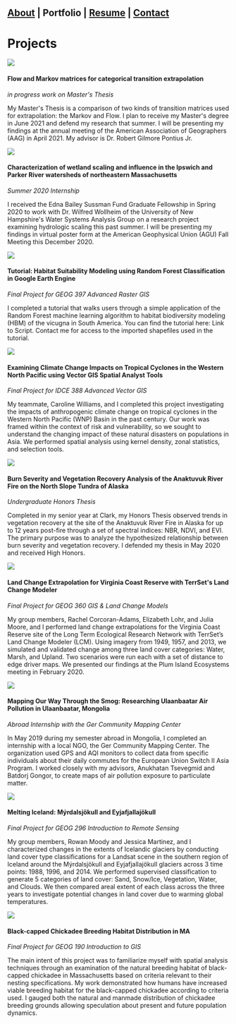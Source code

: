 ## [About](./README.md) | Portfolio | [Resume](./resume.md) | [Contact](./contact.md)

# Projects

![](assets/img/masters.png)

#### Flow and Markov matrices for categorical transition extrapolation

*in progress work on Master's Thesis*

My Master's Thesis is a comparison of two kinds of transition matrices used for extrapolation: the Markov and Flow. I plan to receive my Master's degree in June 2021 and defend my research that summer. I will be presenting my findings at the annual meeting of the American Association of Geographers (AAG) in April 2021. My advisor is Dr. Robert Gilmore Pontius Jr.

![](assets/img/poster.png)

#### Characterization of wetland scaling and influence in the Ipswich and Parker River watersheds of northeastern Massachusetts

*Summer 2020 Internship*

I received the Edna Bailey Sussman Fund Graduate Fellowship in Spring 2020 to work with Dr. Wilfred Wollheim of the University of New Hampshire's Water Systems Analysis Group on a research project examining hydrologic scaling this past summer. I will be presenting my findings in virtual poster form at the American Geophysical Union (AGU) Fall Meeting this December 2020.

![](assets/img/advraster_gee.PNG)

#### Tutorial: Habitat Suitability Modeling using Random Forest Classification in Google Earth Engine

*Final Project for GEOG 397 Advanced Raster GIS*

I completed a tutorial that walks users through a simple application of the Random Forest machine learning algorithm to habitat biodiversity modeling (HBM) of the vicugna in South America. You can find the tutorial here: Link to Script. Contact me for access to the imported shapefiles used in the tutorial.

![](assets/img/KernelDensity.gif)

#### Examining Climate Change Impacts on Tropical Cyclones in the Western North Pacific using Vector GIS Spatial Analyst Tools

*Final Project for IDCE 388 Advanced Vector GIS*

My teammate, Caroline Williams, and I completed this project investigating the impacts of anthropogenic climate change on tropical cyclones in the Western North Pacific (WNP) Basin in the past century. Our work was framed within the context of risk and vulnerability, so we sought to understand the changing impact of these natural disasters on populations in Asia. We performed spatial analysis using kernel density, zonal statistics, and selection tools.

![](assets/img/honorsthesis_nbr.png)

#### Burn Severity and Vegetation Recovery Analysis of the Anaktuvuk River Fire on the North Slope Tundra of Alaska

*Undergraduate Honors Thesis*

Completed in my senior year at Clark, my Honors Thesis observed trends in vegetation recovery at the site of the Anaktuvuk River Fire in Alaska for up to 12 years post-fire through a set of spectral indices: NBR, NDVI, and EVI. The primary purpose was to analyze the hypothesized relationship between burn severity and vegetation recovery. I defended my thesis in May 2020 and received High Honors.

![](assets/img/rpontius_VCRposter05.png)

#### Land Change Extrapolation for Virginia Coast Reserve with TerrSet's Land Change Modeler

*Final Project for GEOG 360 GIS & Land Change Models*

My group members, Rachel Corcoran-Adams, Elizabeth Lohr, and Julia Moore, and I performed land change extrapolations  for the Virginia Coast Reserve site of the Long Term Ecological Research Network with TerrSet’s Land Change Modeler (LCM). Using imagery from 1949, 1957, and 2013, we simulated and validated change among three land cover categories: Water, Marsh, and Upland. Two scenarios were run each with a set of distance to edge driver maps. We presented our findings at the Plum Island Ecosystems meeting in February 2020.

![](assets/img/mongolia_ap.png)

#### Mapping Our Way Through the Smog: Researching Ulaanbaatar Air Pollution in Ulaanbaatar, Mongolia

*Abroad Internship with the Ger Community Mapping Center*

In May 2019 during my semester abroad in Mongolia, I completed an internship with a local NGO, the Ger Community Mapping Center. The organization used GPS and AQI monitors to collect data from specific individuals about their daily commutes for the European Union Switch II Asia Program. I worked closely with my advisors, Anukhatan Tsevegmid and Batdorj Gongor, to create maps of air pollution exposure to particulate matter.

![](assets/img/introRS_glacier.jpg)

#### Melting Iceland: Mýrdalsjökull and Eyjafjallajökull

*Final Project for GEOG 296 Introduction to Remote Sensing*

My group members, Rowan Moody and Jessica Martinez, and I characterized changes in the extents of Icelandic glaciers by conducting land cover type classifications for a Landsat scene in the southern region of Iceland around the Mýrdalsjökull and Eyjafjallajökull glaciers across 3 time points: 1988, 1996, and 2014. We performed supervised classification to generate 5 categories of land cover: Sand, Snow/Ice, Vegetation, Water, and Clouds. We then compared areal extent of each class across the three years to investigate potential changes in land cover due to warming global temperatures.

![](assets/img/introgis_chickadee.png)

#### Black-capped Chickadee Breeding Habitat Distribution in MA

*Final Project for GEOG 190 Introduction to GIS*

The main intent of this project was to familiarize myself with spatial analysis techniques through an examination of the natural breeding habitat of black-capped chickadee in Massachusetts based on criteria relevant to their nesting specifications. My work demonstrated how humans have increased viable breeding habitat for the black-capped chickadee according to criteria used. I gauged both the natural and manmade distribution of chickadee breeding grounds allowing speculation about present and future population dynamics.
